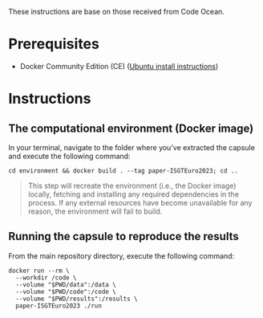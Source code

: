 These instructions are base on those received from Code Ocean.

# Prerequisites

- Docker Community Edition (CE) ([Ubuntu install instructions](https://www.docker.com/community-edition))

# Instructions

## The computational environment (Docker image)


In your terminal, navigate to the folder where you've extracted the capsule and execute the following command:
```shell
cd environment && docker build . --tag paper-ISGTEuro2023; cd ..
```

> This step will recreate the environment (i.e., the Docker image) locally, fetching and installing any required dependencies in the process. If any external resources have become unavailable for any reason, the environment will fail to build.

## Running the capsule to reproduce the results

From the main repository directory, execute the following command:
```shell
docker run --rm \
  --workdir /code \
  --volume "$PWD/data":/data \
  --volume "$PWD/code":/code \
  --volume "$PWD/results":/results \
  paper-ISGTEuro2023 ./run
```
